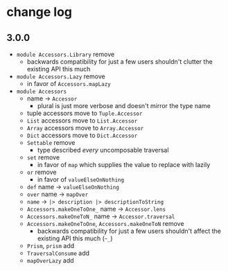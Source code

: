 # change log

## 3.0.0

- `module Accessors.Library` remove
    - backwards compatibility for just a few users shouldn't clutter the existing API this much
- `module Accessors.Lazy` remove
    - in favor of `Accessors.mapLazy`
- `module Accessors`
    - name → `Accessor`
        - plural is just more verbose and doesn't mirror the type name
    - tuple accessors move to `Tuple.Accessor`
    - `List` accessors move to `List.Accessor`
    - `Array` accessors move to `Array.Accessor`
    - `Dict` accessors move to `Dict.Accessor`
    - `Settable` remove
        - type described _every_ uncomposable traversal
    - `set` remove
        - in favor of `map` which supplies the value to replace with lazily
    - `or` remove
        - in favor of `valueElseOnNothing`
    - `def` name → `valueElseOnNothing`
    - `over` name → `mapOver`
    - `name` → `|> description |> descriptionToString`
    - `Accessors.makeOneToOne_` name → `Accessor.lens`
    - `Accessors.makeOneToN_` name → `Accessor.traversal`
    - `Accessors.makeOneToOne`, `Accessors.makeOneToN` remove
        - backwards compatibility for just a few users shouldn't affect the existing API this much (-`_`)
    - `Prism`, `prism` add
    - `TraversalConsume` add
    - `mapOverLazy` add
